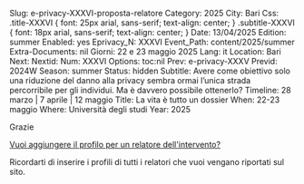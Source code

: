 Slug: e-privacy-XXXVI-proposta-relatore
Category: 2025
City: Bari
Css: .title-XXXVI { font: 25px arial, sans-serif; text-align: center; }   .subtitle-XXXVI { font: 18px arial, sans-serif; text-align: center; }
Date: 13/04/2025
Edition: summer
Enabled: yes
Eprivacy_N: XXXVI
Event_Path: content/2025/summer
Extra-Documents: nil
Giorni: 22 e 23 maggio 2025
Lang: it
Location: Bari
Next: 
Nextid: 
Num: XXXVI
Options: toc:nil
Prev: e-privacy-XXXV
Previd: 2024W
Season: summer
Status: hidden
Subtitle: Avere come obiettivo solo una riduzione del danno alla privacy sembra ormai l’unica strada percorribile per gli individui. Ma è davvero possibile ottenerlo?
Timeline: 28 marzo | 7 aprile | 12 maggio
Title: La vita è tutto un dossier
When: 22-23 maggio
Where: Università degli studi
Year: 2025

Grazie

[Vuoi aggiungere il profilo per un relatore dell'intervento?](file:///e-privacy-XXXV-proposta-relatore-add.html)

Ricordarti di inserire i profili di tutti i relatori che vuoi vengano
riportati sul sito.

